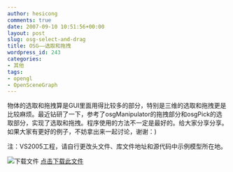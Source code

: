 ```yaml
---
author: hesicong
comments: true
date: 2007-09-10 10:51:56+00:00
layout: post
slug: osg-select-and-drag
title: OSG——选取和拖拽
wordpress_id: 243
categories:
- 其他
tags:
- opengl
- OpenSceneGraph
---
```



物体的选取和拖拽算是GUI里面用得比较多的部分，特别是三维的选取和拖拽更是比较麻烦。最近钻研了一下，参考了osgManipulator的拖拽部分和osgPick的选取部分，实现了选取和拖拽。程序使用的方法不一定是最好的。给大家分享分享。如果大家有更好的例子，不妨拿出来一起讨论，谢谢：)

注：VS2005工程，请自行更改头文件、库文件地址和源代码中示例模型所在地。

![下载文件](images/download.gif) [点击下载此文件](http://www.hesicong.net/blog/upload/month_0709/i2007910185153.rar)

